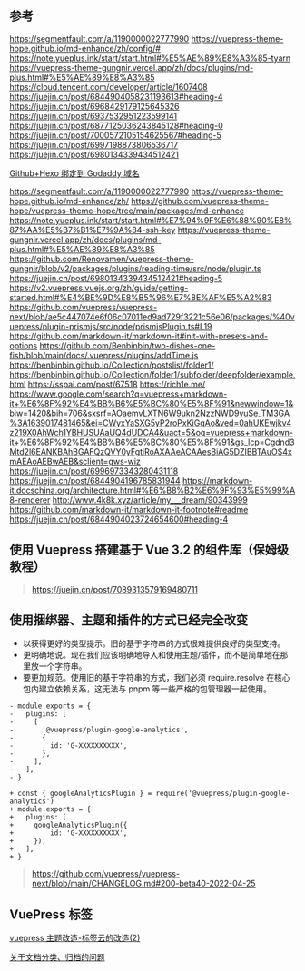 ## 参考

https://segmentfault.com/a/1190000022777990
https://vuepress-theme-hope.github.io/md-enhance/zh/config/#
https://note.yueplus.ink/start/start.html#%E5%AE%89%E8%A3%85-tyarn
https://vuepress-theme-gungnir.vercel.app/zh/docs/plugins/md-plus.html#%E5%AE%89%E8%A3%85
https://cloud.tencent.com/developer/article/1607408
https://juejin.cn/post/6844904058231193613#heading-4
https://juejin.cn/post/6968429179125645326
https://juejin.cn/post/6937532951223599141
https://juejin.cn/post/6877125036243845128#heading-0
https://juejin.cn/post/7000572105154625567#heading-5
https://juejin.cn/post/6997198873806536717
https://juejin.cn/post/6980134339434512421

[Github+Hexo 绑定到 Godaddy 域名](https://tomorrow505.xyz/Github-Hexo%E7%BB%91%E5%AE%9A%E5%88%B0Godaddy%E5%9F%9F%E5%90%8D/)

https://segmentfault.com/a/1190000022777990
https://vuepress-theme-hope.github.io/md-enhance/zh/
https://github.com/vuepress-theme-hope/vuepress-theme-hope/tree/main/packages/md-enhance
https://note.yueplus.ink/start/start.html#%E7%94%9F%E6%88%90%E8%87%AA%E5%B7%B1%E7%9A%84-ssh-key
https://vuepress-theme-gungnir.vercel.app/zh/docs/plugins/md-plus.html#%E5%AE%89%E8%A3%85
https://github.com/Renovamen/vuepress-theme-gungnir/blob/v2/packages/plugins/reading-time/src/node/plugin.ts
https://juejin.cn/post/6980134339434512421#heading-5
https://v2.vuepress.vuejs.org/zh/guide/getting-started.html#%E4%BE%9D%E8%B5%96%E7%8E%AF%E5%A2%83
https://github.com/vuepress/vuepress-next/blob/ae5c447074e6f06c07011ed9ad729f3221c56e06/packages/%40vuepress/plugin-prismjs/src/node/prismjsPlugin.ts#L19
https://github.com/markdown-it/markdown-it#init-with-presets-and-options
https://github.com/Benbinbin/two-dishes-one-fish/blob/main/docs/.vuepress/plugins/addTime.js
https://benbinbin.github.io/Collection/postslist/folder1/
https://benbinbin.github.io/Collection/folder1/subfolder/deepfolder/example.html
https://sspai.com/post/67518
https://rich1e.me/
https://www.google.com/search?q=vuepress+markdown-it+%E6%8F%92%E4%BB%B6%E5%BC%80%E5%8F%91&newwindow=1&biw=1420&bih=706&sxsrf=AOaemvLXTN6W9ukn2NzzNWD9vuSe_TM3GA%3A1639017481465&ei=CWyxYaSXG5yP2roPxKiGqAo&ved=0ahUKEwjkv4z219X0AhWch1YBHUSUAaUQ4dUDCA4&uact=5&oq=vuepress+markdown-it+%E6%8F%92%E4%BB%B6%E5%BC%80%E5%8F%91&gs_lcp=Cgdnd3Mtd2l6EANKBAhBGAFQzQVY0yFgtiRoAXAAeACAAesBiAG5DZIBBTAuOS4xmAEAoAEBwAEB&sclient=gws-wiz
https://juejin.cn/post/6996973343280431118
https://juejin.cn/post/6844904196785831944
https://markdown-it.docschina.org/architecture.html#%E6%B8%B2%E6%9F%93%E5%99%A8-renderer
http://www.4k8k.xyz/article/my___dream/90343999
https://github.com/markdown-it/markdown-it-footnote#readme
https://juejin.cn/post/6844904023724654600#heading-4

## 使用 Vuepress 搭建基于 Vue 3.2 的组件库（保姆级教程）

> https://juejin.cn/post/7089313579169480711

## 使用捆绑器、主题和插件的方式已经完全改变

- 以获得更好的类型提示。旧的基于字符串的方式很难提供良好的类型支持。
- 更明确地说。现在我们应该明确地导入和使用主题/插件，而不是简单地在那里放一个字符串。
- 要更加规范。使用旧的基于字符串的方式，我们必须 require.resolve 在核心包内建立依赖关系，这无法与 pnpm 等一些严格的包管理器一起使用。

```
- module.exports = {
-   plugins: [
-     [
-       '@vuepress/plugin-google-analytics',
-       {
-         id: 'G-XXXXXXXXXX',
-       },
-     ],
-   ],
- }

+ const { googleAnalyticsPlugin } = require('@vuepress/plugin-google-analytics')
+ module.exports = {
+   plugins: [
+     googleAnalyticsPlugin({
+         id: 'G-XXXXXXXXXX',
+     }),
+   ],
+ }
```

> https://github.com/vuepress/vuepress-next/blob/main/CHANGELOG.md#200-beta40-2022-04-25

## VuePress 标签

[vuepress 主题改造-标签云的改造(2)](https://juejin.cn/post/6844903864219467784)

[关于文档分类、归档的问题](https://github.com/vuejs/vuepress/issues/495)

